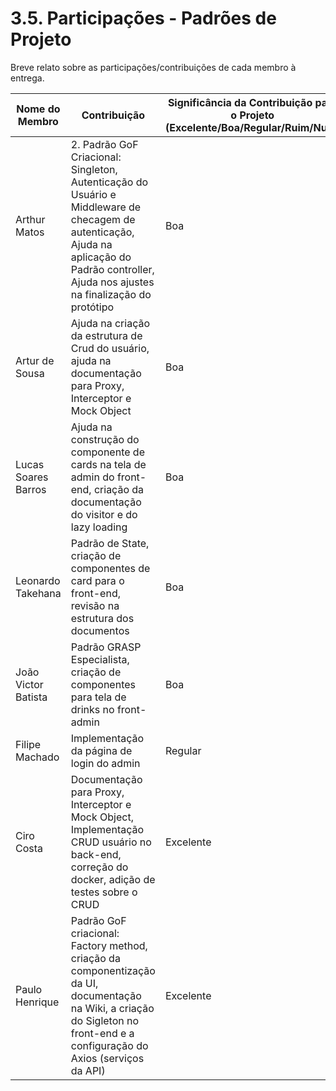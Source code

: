 # 3.5. Participações - Padrões de Projeto

Breve relato sobre as participações/contribuições de cada membro à entrega. 

|Nome do Membro | Contribuição | Significância da Contribuição para o Projeto (Excelente/Boa/Regular/Ruim/Nula) |
| -- | -- | -- |
| Arthur Matos  | 2. Padrão GoF Criacional: Singleton, Autenticação do Usuário e Middleware de checagem de autenticação, Ajuda na aplicação do Padrão controller, Ajuda nos ajustes na finalização do protótipo | Boa |
| Artur de Sousa  | Ajuda na criação da estrutura de Crud do usuário, ajuda na documentação para Proxy, Interceptor e Mock Object | Boa |
| Lucas Soares Barros | Ajuda na construção do componente de cards na tela de admin do front-end, criação da documentação do visitor e do lazy loading| Boa |
| Leonardo Takehana  | Padrão de State, criação de componentes de card para o front-end, revisão na estrutura dos documentos | Boa |
| João Victor Batista  | Padrão GRASP Especialista, criação de componentes para tela de drinks no front-admin | Boa |
| Filipe Machado | Implementação da página de login do admin | Regular |
| Ciro Costa | Documentação para Proxy, Interceptor e Mock Object, Implementação CRUD usuário no back-end, correção do docker, adição de testes sobre o CRUD | Excelente |
| Paulo Henrique  | Padrão GoF criacional: Factory method, criação da componentização da UI, documentação na Wiki, a criação do Sigleton no front-end e a configuração do Axios (serviços da API)| Excelente |